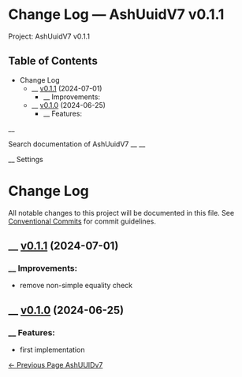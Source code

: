 # Change Log — AshUuidV7 v0.1.1

Project: AshUuidV7 v0.1.1

## Table of Contents

- Change Log
  - __ [v0.1.1](external_link) (2024-07-01)
    - __ Improvements:
  - __ [v0.1.0](external_link) (2024-06-25)
    - __ Features:

__

Search documentation of AshUuidV7 __ __

__ Settings

#  Change Log

All notable changes to this project will be documented in this file. See [Conventional Commits](external_link) for commit guidelines.

##  __ [v0.1.1](external_link) (2024-07-01)

###  __ Improvements:

  * remove non-simple equality check



##  __ [v0.1.0](external_link) (2024-06-25)

###  __ Features:

  * first implementation



[ ← Previous Page  AshUUIDv7  ](external_link)
